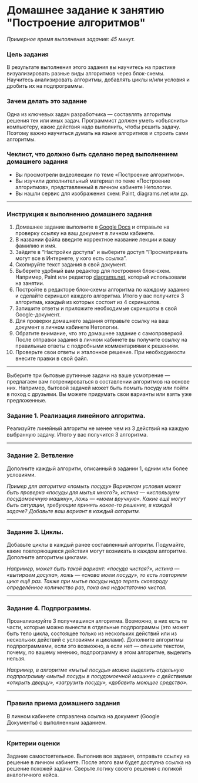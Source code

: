 # Домашнее задание к занятию "Построение алгоритмов"

*Примерное время выполнения задания: 45 минут.*

### Цель задания

В результате выполнения этого задания вы научитесь на практике визуализировать разные виды алгоритмов через блок-схемы. 
Научитесь анализировать алгоритмы, добавлять циклы и/или условия и дробить их на подпрограммы. 

### Зачем делать это задание

Одна из ключевых задач разработчика — составлять алгоритмы решения тех или иных задач. Программист должен уметь «объяснить» компьютеру, какие действия надо выполнить, чтобы решить задачу. Поэтому важно научиться думать на языке алгоритмов и строить сами алгоритмы. 

### Чеклист, что должно быть сделано перед выполнением домашнего задания 

- Вы просмотрели видеолекции по теме «Построение алгоритмов».
- Вы изучили дополнительный материал по теме «Построение алгоритмов», представленный в личном кабинете Нетологии.
- Вы нашли сервис для изображения схем: Paint, diagrams.net или др.

------

### Инструкция к выполнению домашнего задания
 
1. Домашнее задание выполните в [Google Docs](https://docs.google.com/) и отправьте на проверку ссылку на ваш документ в личном кабинете.
2. В названии файла введите корректное название лекции и вашу фамилию и имя.
3. Зайдите в “Настройки доступа” и выберите доступ “Просматривать могут все в Интернете, у кого есть ссылка”.
4. Скопируйте текст задания в свой документ.
5. Выберите удобный вам редактор для построения блок-схем. Например, Paint или редактор [diagrams.net](https://app.diagrams.net/), который использовали на занятии.
6. Постройте в редакторе блок-схемы алгоритма по каждому заданию и сделайте скриншот каждого алгоритма. Итого у вас получится 3 алгоритма, каждый из которых состоит из 4 скриншотов.
7. Запишите ответы и приложите необходимые скриншоты в свой Google-документ.
8. Для проверки домашнего задания отправьте ссылку на ваш документ в личном кабинете Нетологии.
9. Обратите внимание, что это домашнее задание с самопроверкой. После отправки задания в личном кабинете вы получите ссылку на правильные ответы с подробными комментариями к решениям. 
10. Проверьте свои ответы и эталонное решение. При необходимости внесите правки в свой файл.
    


------

Выберите три бытовые рутинные задачи на ваше усмотрение — предлагаем вам потренироваться в составлении алгоритмов на основе них. Например, бытовой задачей может быть помыть посуду или пойти в поход с друзьями. Вы можете придумать свои варианты или взять уже предложенные. 


### Задание 1. Реализация линейного алгоритма.

Реализуйте линейный алгоритм не менее чем из 3 действий на каждую выбранную задачу. Итого у вас получится 3 алгоритма.

------

### Задание 2. Ветвление

Дополните каждый алгоритм, описанный в задании 1, одним или более условиями.
 
*Пример для алгоритма «помыть посуду» 
Вариантом условия может быть проверка «посуды для мытья много?», истина — «используем посудомоечную машину», ложь — «моем вручную». Какие ещё могут быть ситуации, требующие принять какое-то решение, в каждой задаче? Добавьте ваш вариант в каждый алгоритм.*

------

### Задание 3. Циклы.

Добавьте циклы в каждый ранее составленный алгоритм. Подумайте, какие повторяющиеся действия могут возникать в каждом алгоритме. Дополните алгоритмы циклами.

*Например, может быть такой вариант: «посуда чистая?», истина — «вытираем досуха», ложь — «снова моем посуду», то есть повторяем цикл ещё раз. Также при мытье посуды надо тереть сковороду определённое количество раз, пока она недостаточно чистая.*

------

### Задание 4. Подпрограммы.

Проанализируйте 3 получившихся алгоритма. Возможно, в них есть те части, которые можно вынести в отдельные подпрограммы (это может быть тело цикла, состоящее только из нескольких действий или из нескольких действий с условиями и циклами).
Дополните алгоритмы подпрограммами, если это возможно, а если нет — опишите текстом, почему, по вашему мнению, подпрограмму в этом алгоритме, выделить нельзя.

*Например, в алгоритме «мытьё посуды» можно выделить отдельную подпрограмму «мытьё посуды в посудомоечной машине» с действиями «открыть дверцу», «загрузить посуду», «добавить моющее средство».*


------

### Правила приема домашнего задания

В личном кабинете отправлена ссылка на документ (Google Документы) с выполненным заданием. 

---

### Критерии оценки

Задание самостоятельное. Выполнив все задания, отправьте ссылку на решение в личном кабинете. После этого вам будет доступна ссылка на решение похожей задачи. Сверьте логику своего решения с логикой аналогичного кейса.
